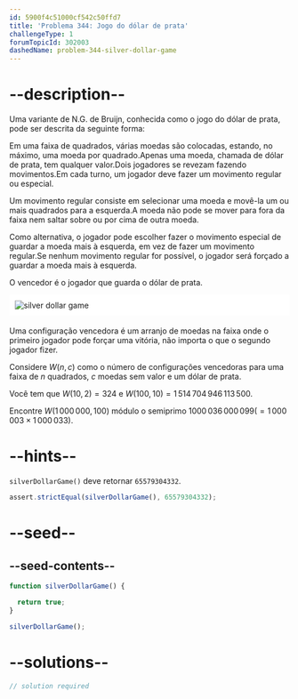 ```yaml
---
id: 5900f4c51000cf542c50ffd7
title: 'Problema 344: Jogo do dólar de prata'
challengeType: 1
forumTopicId: 302003
dashedName: problem-344-silver-dollar-game
---
```


# --description--

Uma variante de N.G. de Bruijn, conhecida como o jogo do dólar de prata, pode ser descrita da seguinte forma:

Em uma faixa de quadrados, várias moedas são colocadas, estando, no máximo, uma moeda por quadrado.Apenas uma moeda, chamada de dólar de prata, tem qualquer valor.Dois jogadores se revezam fazendo movimentos.Em cada turno, um jogador deve fazer um movimento regular ou especial.

Um movimento regular consiste em selecionar uma moeda e movê-la um ou mais quadrados para a esquerda.A moeda não pode se mover para fora da faixa nem saltar sobre ou por cima de outra moeda.

Como alternativa, o jogador pode escolher fazer o movimento especial de guardar a moeda mais à esquerda, em vez de fazer um movimento regular.Se nenhum movimento regular for possível, o jogador será forçado a guardar a moeda mais à esquerda.

O vencedor é o jogador que guarda o dólar de prata.

<img alt="silver dollar game" src="https://cdn.freecodecamp.org/curriculum/project-euler/silver-dollar-game.gif" style="background-color: white; padding: 10px; display: block; margin-right: auto; margin-left: auto; margin-bottom: 1.2rem;">

Uma configuração vencedora é um arranjo de moedas na faixa onde o primeiro jogador pode forçar uma vitória, não importa o que o segundo jogador fizer.

Considere $W(n, c)$ como o número de configurações vencedoras para uma faixa de $n$ quadrados, $c$ moedas sem valor e um dólar de prata.

Você tem que $W(10, 2) = 324$ e $W(100, 10) = 1\,514\,704\,946\,113\,500$.

Encontre $W(1\,000\,000, 100)$ módulo o semiprimo $1000\,036\,000\,099 (= 1\,000\,003 \times 1\,000\,033)$.

# --hints--

`silverDollarGame()` deve retornar `65579304332`.

```js
assert.strictEqual(silverDollarGame(), 65579304332);
```

# --seed--

## --seed-contents--

```js
function silverDollarGame() {

  return true;
}

silverDollarGame();
```

# --solutions--

```js
// solution required
```
